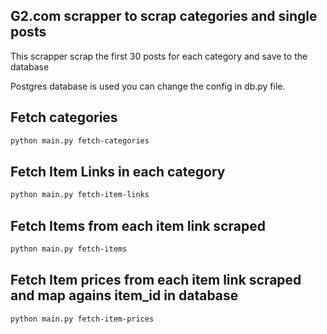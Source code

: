 ## G2.com scrapper to scrap categories and single posts

This scrapper scrap the first 30 posts for each category and save to the database

Postgres database is used you can change the config in db.py file.


## Fetch categories
```sh
python main.py fetch-categories
```

## Fetch Item Links in each category
```sh
python main.py fetch-item-links
```

## Fetch Items from each item link scraped
```sh
python main.py fetch-items
```

## Fetch Item prices from each item link scraped and map agains item_id in database
```sh
python main.py fetch-item-prices
```


